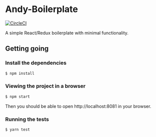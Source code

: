 # Andy-Boilerplate
[![CircleCI](https://circleci.com/gh/stephenmuss/date-calculator/tree/master.svg?style=svg&circle-token=d38559ab022d6327286574e232437bc30cbafc52)](https://circleci.com/gh/stephenmuss/date-calculator/tree/master)

A simple React/Redux boilerplate with minimal functionality.

## Getting going


### Install the dependencies

```sh
$ npm install
```

### Viewing the project in a browser

```sh
$ npm start
```

Then you should be able to open http://localhost:8081 in your browser.


### Running the tests

```sh
$ yarn test
```

